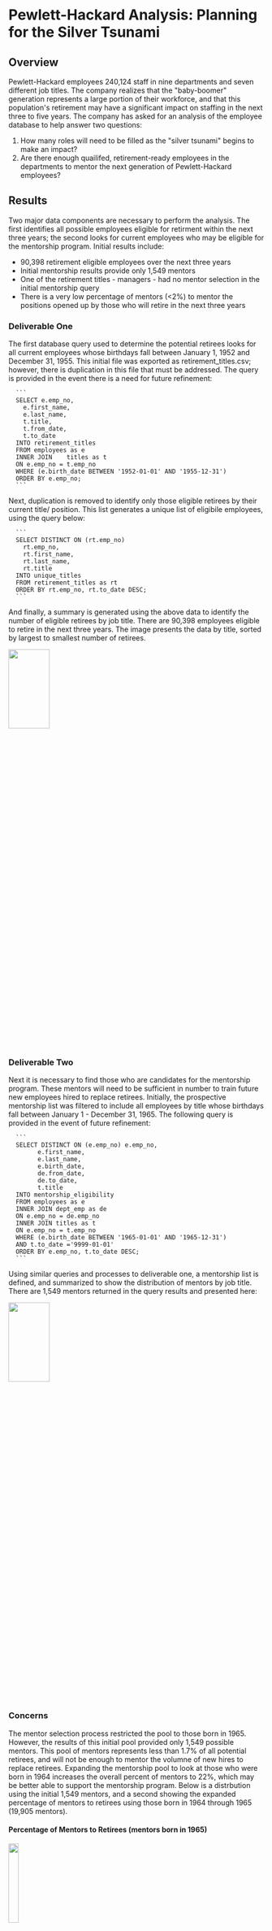 # Pewlett-Hackard Analysis: Planning for the Silver Tsunami

## Overview
Pewlett-Hackard employees 240,124 staff in nine departments and seven different job titles. The company realizes that the "baby-boomer" generation represents a large portion of their workforce, and that this population's retirement may have a significant impact on staffing in the next three to five years. The company has asked for an analysis of the employee database to help answer two questions:
1. How many roles will need to be filled as the "silver tsunami" begins to make an impact?
2. Are there enough quailifed, retirement-ready employees in the departments to mentor the next generation of Pewlett-Hackard employees?

## Results
Two major data components are necessary to perform the analysis. The first identifies all possible employees eligible for retirment within the next three years; the second looks for current employees who may be eligible for the mentorship program. Initial results include:
- 90,398 retirement eligible employees over the next three years
- Initial mentorship results provide only 1,549 mentors
- One of the retirement titles - managers - had no mentor selection in the initial mentorship query
- There is a very low percentage of mentors (<2%) to mentor the positions opened up by those who will retire in the next three years

### Deliverable One
The first database query used to determine the potential retirees looks for all current employees whose birthdays fall between January 1, 1952 and December 31, 1955. This initial file was exported as retirement_titles.csv; however, there is duplication in this file that must be addressed. The query is provided in the event there is a need for future refinement:

      ```
      SELECT e.emp_no, 
        e.first_name, 
        e.last_name, 
        t.title, 
        t.from_date, 
        t.to_date
      INTO retirement_titles
      FROM employees as e
      INNER JOIN	titles as t
      ON e.emp_no = t.emp_no
      WHERE (e.birth_date BETWEEN '1952-01-01' AND '1955-12-31')
      ORDER BY e.emp_no;
      ```

Next, duplication is removed to identify only those eligible retirees by their current title/ position. This list generates a unique list of eligibile employees, using the query below:

      ```
      SELECT DISTINCT ON (rt.emp_no)
        rt.emp_no, 
        rt.first_name, 
        rt.last_name, 
        rt.title
      INTO unique_titles
      FROM retirement_titles as rt
      ORDER BY rt.emp_no, rt.to_date DESC;
      ```
And finally, a summary is generated using the above data to identify the number of eligible retirees by job title. There are 90,398 employees eligible to retire in the next three years. The image presents the data by title, sorted by largest to smallest number of retirees.

<img src ="images/retiring_titles_table.png" width="40%" height="20%">

### Deliverable Two
Next it is necessary to find those who are candidates for the mentorship program. These mentors will need to be sufficient in number to train future new employees hired to replace retirees. Initially, the prospective mentorship list was filtered to include all employees by title whose birthdays fall between January 1 - December 31, 1965. The following query is provided in the event of future refinement:

      ```
      SELECT DISTINCT ON (e.emp_no) e.emp_no, 
            e.first_name, 
            e.last_name, 
            e.birth_date,
            de.from_date,
            de.to_date,
            t.title
      INTO mentorship_eligibility
      FROM employees as e
      INNER JOIN dept_emp as de
      ON e.emp_no = de.emp_no
      INNER JOIN titles as t
      ON e.emp_no = t.emp_no
      WHERE (e.birth_date BETWEEN '1965-01-01' AND '1965-12-31')
      AND t.to_date ='9999-01-01'
      ORDER BY e.emp_no, t.to_date DESC;
      ```
Using similar queries and processes to deliverable one, a mentorship list is defined, and summarized to show the distribution of mentors by job title. There are 1,549 mentors returned in the query results and presented here:

<img src = "images/mentor_summary_by_title.png" width="40%" height="20%">

### Concerns
The mentor selection process restricted the pool to those born in 1965. However, the results of this initial pool provided only 1,549 possible mentors. This pool of mentors represents less than 1.7% of all potential retirees, and will not be enough to mentor the volumne of new hires to replace retirees. Expanding the mentorship pool to look at those who were born in 1964 increases the overall percent of mentors to 22%, which may be better able to support the mentorship program. Below is a distrbution using the initial 1,549 mentors, and a second showing the expanded percentage of mentors to retirees using those born in 1964 through 1965 (19,905 mentors).

#### Percentage of Mentors to Retirees (mentors born in 1965)

<img src = "images/percent_mentors_to_retirees.png" weight="40%" height="20%">

#### Percentage of Expanded Mentors to Retirees (mentors born between 1964 and 1965)

<img src = "images/percent_expanded_mentors_to_retirees.png" weight="40%" height="20%">

Another concern arose when looking at expanding the mentorship pool to include employees born in 1966. The query returned no results for employees born in 1966. This result seems unusual, and should be investigated. 

## Summary of the Analysis
Of the 240,124 employees, 90,398 distributed over seven different roles will need to be filled within the next three years. This number represents nearly 38% of the company's workforce. The total number of mentors as initially defined is 1,549 employees. The mentorships selected in the initial query is not sufficient to mentor the next generation of Pewlett-Hackard employees.

Other questions from the queries include:

- Senior Engineers are the largest potential retiree pool with over 29,000 employees, or nearly 30% of the retirement elegible employees.
      - How difficult will it be to find qualified engineers to fill these senior level retirees?

- Senior Staff is the second largest potential retiree pool with over 28,000 employees, again representing nearly 30% of total retirement eligible employees.
- Nearly 70% of all possible retirees are in senior positions.
      - Should current eligible retirement staff be mentoring the "mentor staff" now to fill these senior level positions?

- Nearly 50% of all possible retirees are "senior engineers" or "engineers".
      - How difficult will it be to find qualified engineers to fill these these roles?

Expanding the mentorship selection query to include those born in 1964 increases the mentorship pool to 19,905 possible mentors, or 22% of the retirement pool. In addition, Pewlett-Hackard may want to seek out local or regional universities to recruit their pool of engineers. Engineers are highly sought after, and the analysis shows engineer positions make up a large portion of those riding the "silver tsunami". Due to the significant number of senior engineers anticipated to retire in the next three years, the company may also want to initiate a mentorship program with this group of retirees in order to build their next senior level engineers before they department the company.

Below shows

1. The percentage distribution of mentors to retirees after expanding the mentorship to include those born in 1964
<img src = "images/percent_expanded_mentors_to_retirees.png" weight="40%" height="20%">

2. The query used to build the ditribution of mentors to retirees query shown above. The query for the expanded mentors is provided in the event it needs to be refined in the future:

            ```
            SELECT rt.title "Retiree Title", rt.count retirees,
                        mentor_count, 
                        ROUND(CAST(mentor_count AS DEC) / CAST(rt.count AS DEC)*100,2) AS percent_mentors
            FROM retiring_titles AS rt
            LEFT JOIN mentor_summary_expanded AS ms
            ON rt.title = mentor_title
            GROUP BY "Retiree Title", mentor_count, retirees;
            ```
